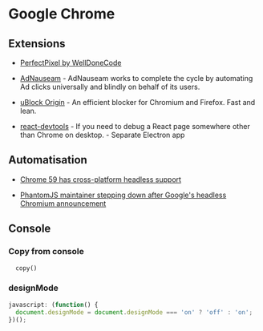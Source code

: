 # Google Chrome

## Extensions

- [PerfectPixel by WellDoneCode](https://chrome.google.com/webstore/detail/perfectpixel-by-welldonec/dkaagdgjmgdmbnecmcefdhjekcoceebi)

- [AdNauseam](https://adnauseam.io) - AdNauseam works to complete the cycle by automating Ad clicks universally and blindly on behalf of its users.

- [uBlock Origin](https://github.com/gorhill/uBlock) - An efficient blocker for Chromium and Firefox. Fast and lean.

- [react-devtools](https://github.com/facebook/react-devtools/tree/master/packages/react-devtools) - If you need to debug a React page somewhere other than Chrome on desktop. - Separate Electron app

## Automatisation

- [Chrome 59 has cross-platform headless support](https://news.ycombinator.com/item?id=14101233)

- [PhantomJS maintainer stepping down after Google's headless Chromium announcement](https://www.reddit.com/r/javascript/comments/654mnq/phantomjs_maintainer_stepping_down_after_googles/)

## Console

### Copy from console

```
  copy()
```

### designMode

```js
javascript: (function() {
  document.designMode = document.designMode === 'on' ? 'off' : 'on';
})();
```
